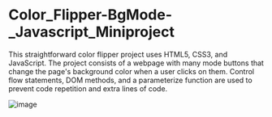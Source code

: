 # Color_Flipper-BgMode-_Javascript_Miniproject
 This straightforward color flipper project uses HTML5, CSS3, and JavaScript.  The project consists of a webpage with many mode buttons that change the page's background color when a user clicks on them.  Control flow statements, DOM methods, and a parameterize function are used to prevent code repetition and extra lines of code.

 ![image](https://github.com/user-attachments/assets/3e72937a-eeb0-45f5-bc01-e727635b7254)

